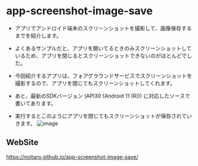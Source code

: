 # app-screenshot-image-save
+ アプリでアンドロイド端末のスクリーンショットを撮影して、画像保存するまでを紹介します。

+ よくあるサンプルだと、アプリを開いてるときのみスクリーンショットしているため、アプリを閉じるとスクリーンショットできないのがほとんどでした。

+ 今回紹介するアプリは、フォアグラウンドサービスでスクリーンショットを撮影するので、アプリを閉じてもスクリーンショットしてくれます。

+ あと、最新のSDKバージョン (API30 (Android 11 (R))) に対応したソースで書いてあります。

+ 実行するとこのようにアプリを閉じてもスクリーンショットが保存されていきます。
![image](https://user-images.githubusercontent.com/52857466/179389255-98f43e54-a8ab-438f-a0da-b06689a48ad5.png)


## WebSite
https://noitaro.github.io/app-screenshot-image-save/
